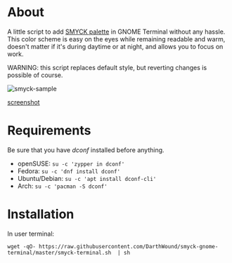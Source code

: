 # About

A little script to add [SMYCK palette](http://color.smyck.org/) in GNOME Terminal without any hassle. This color scheme is easy on the eyes while remaining readable and warm, doesn't matter if it's during daytime or at night, and allows you to focus on work.

WARNING: this script replaces default style, but reverting changes is possible of course.

![smyck-sample](https://i.imgur.com/vnlIbYG.png)

[screenshot](https://i.imgur.com/YXjYEiA.png)

# Requirements

Be sure that you have *dconf* installed before anything.
- openSUSE: `su -c 'zypper in dconf'`
- Fedora: `su -c 'dnf install dconf'`
- Ubuntu/Debian: `su -c 'apt install dconf-cli'`
- Arch: `su -c 'pacman -S dconf'`

# Installation

In user terminal:

`wget -qO- https://raw.githubusercontent.com/DarthWound/smyck-gnome-terminal/master/smyck-terminal.sh  | sh`
